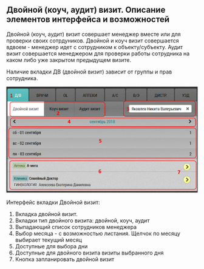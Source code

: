 ## Двойной (коуч, аудит) визит. Описание элементов интерфейса и возможностей

Двойной (коуч, аудит) визит совершает менеджер вместе или для проверки своих сотрдуников.
Двойной и коуч визит совершается вдвоем - менеджер идет с сотрудником к объекту/субъекту.
Аудит визит совершается менеджером для проверки работы сотрудника на каком либо 
уже закрытом предыдущем визите.

Наличие вкладки ДВ (двойной визит) зависит от группы и прав сотрудника.

![](../images/rep-planning-central-block-double.png)

Интерфейс вкладки Двойной визит:

1. Вкладка двойной визит.
2. Вкладки тип двойного визита: двойной, коуч, аудит
3. Выпадающий список сотрудников менеджера
4. Выбор месяца - с возможностью листания. Щелчок по месяцу выбирает текущий месяц
5. Доступные для выбора дни
6. Доступные для двойного визита визиты выбранного дня
7. Кнопка запланировать двойной визит
